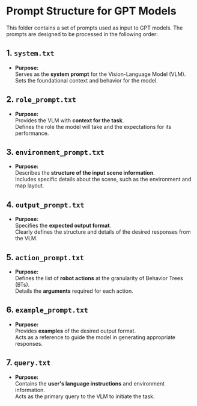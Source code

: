 # Prompt Structure for GPT Models

This folder contains a set of prompts used as input to GPT models. The prompts are designed to be processed in the following order:

## 1. `system.txt`
- **Purpose:**  
  Serves as the **system prompt** for the Vision-Language Model (VLM).  
  Sets the foundational context and behavior for the model.

## 2. `role_prompt.txt`
- **Purpose:**  
  Provides the VLM with **context for the task**.  
  Defines the role the model will take and the expectations for its performance.

## 3. `environment_prompt.txt`
- **Purpose:**  
  Describes the **structure of the input scene information**.  
  Includes specific details about the scene, such as the environment and map layout.  

## 4. `output_prompt.txt`
- **Purpose:**  
  Specifies the **expected output format**.  
  Clearly defines the structure and details of the desired responses from the VLM.

## 5. `action_prompt.txt`
- **Purpose:**  
  Defines the list of **robot actions** at the granularity of Behavior Trees (BTs).  
  Details the **arguments** required for each action.

## 6. `example_prompt.txt`
- **Purpose:**  
  Provides **examples** of the desired output format.  
  Acts as a reference to guide the model in generating appropriate responses.

## 7. `query.txt`
- **Purpose:**  
  Contains the **user's language instructions** and environment information.  
  Acts as the primary query to the VLM to initiate the task.
